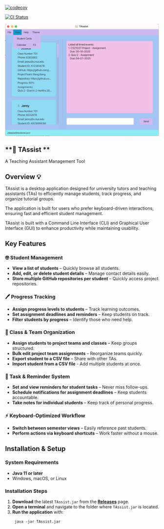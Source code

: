 [![codecov](https://codecov.io/github/AY2425S2-CS2103T-W12-4/tp/graph/badge.svg?token=M00EE5N8JL)](https://codecov.io/github/AY2425S2-CS2103T-W12-4/tp)

[![CI Status](https://github.com/se-edu/addressbook-level3/workflows/Java%20CI/badge.svg)](https://github.com/se-edu/addressbook-level3/actions)

![Ui](docs/images/Ui.png)

## **🤖 TAssist ** 
A Teaching Assistant Management Tool

## **Overview** 💡
TAssist is a desktop application designed for university tutors and teaching assistants (TAs) to efficiently 
manage students, track progress, and organize tutorial groups.

The application is built for users who prefer keyboard-driven interactions, ensuring fast and efficient student 
management.

TAssist is built with a Command Line Interface (CLI) and Graphical User Interface (GUI) to enhance productivity 
while maintaining usability.

## **Key Features**

### **🤓 Student Management**   
- **View a list of students** – Quickly browse all students.
- **Add, edit, or delete student details** – Manage contact details easily.
- **Store multiple GitHub repositories per student** – Quickly access project repositories.

### **🖊️ Progress Tracking**
- **Assign progress levels to students** – Track learning outcomes.
- **Set assignment deadlines and reminders** – Keep students on track.
- **Filter students by progress** – Identify those who need help.

### **📁 Class & Team Organization**
- **Assign students to project teams and classes** – Keep groups structured.
- **Bulk edit project team assignments** – Reorganize teams quickly.
- **Export student to a CSV file** – Share with other TAs.
- **Import student from a CSV file** - Add multiple students at once.

### **🔔 Task & Reminder System**
- **Set and view reminders for student tasks** – Never miss follow-ups.
- **Schedule notifications for assignment deadlines** – Keep students accountable.
- **Take notes for individual students** – Keep track of personal progress.

### **⚡ Keyboard-Optimized Workflow**
- **Switch between semester views** – Easily reference past students.
- **Perform actions via keyboard shortcuts** – Work faster without a mouse.

## **Installation & Setup**

### **System Requirements**
- **Java 11 or later**
- Windows, macOS, or Linux

### **Installation Steps**
1. **Download** the latest `TAssist.jar` from the **[Releases](https://github.com/AY2425S2-CS2103T-W12-4/tp/releases)** page.
2. **Open a terminal** and navigate to the folder where `TAssist.jar` is located.
3. **Run the application** with:
   ```
    java -jar TAssist.jar
   ```


